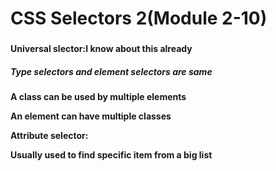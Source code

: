 # **CSS Selectors 2(Module 2-10)**

### 

#### **Universal slector:I know about this already**

#### 

##### **Type selectors and element selectors are same**



**A class can be used by multiple elements**

**An element can have multiple classes**



**Attribute selector:**

**Usually used to find specific item from a big list** 

